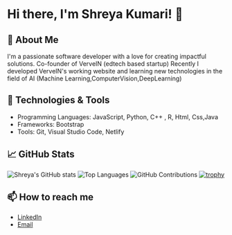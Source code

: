 # Hi there, I'm Shreya Kumari! 👋

## 🌟 About Me
I'm a passionate software developer with a love for creating impactful solutions. 
Co-founder of VerveIN (edtech based startup)
Recently I developed VerveIN's working website and learning new technologies in the field of AI (Machine Learning,ComputerVision,DeepLearning)

## 🔧 Technologies & Tools
- Programming Languages: JavaScript, Python, C++ , R, Html, Css,Java
- Frameworks: Bootstrap
- Tools: Git, Visual Studio Code, Netlify

## 📈 GitHub Stats
![Shreya's GitHub stats](https://github-readme-stats.vercel.app/api?username=Shreya-singh01&show_icons=true&theme=radical)
![Top Languages](https://github-readme-stats.vercel.app/api/top-langs/?username=Shreya-singh01&layout=compact&theme=radical)
![GitHub Contributions](https://github-readme-streak-stats.herokuapp.com/?user=Shreya-singh01&theme=radical)
[![trophy](https://github-profile-trophy.vercel.app/?username=Shreya-singh01&theme=radical)](https://github.com/Shreya-singh01)


## 📫 How to reach me
- [LinkedIn](https://www.linkedin.com/in/shreya-kumari-2ba266269/)
- [Email](sshreya.singh054@gmail.com)
